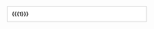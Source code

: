<div style="position: relative; float: right; clear: right; border:1px solid #CCCCCC; background-color:white; font-size:85%; width:300px; padding:10px; margin: 0 0 .5em .5em; float:right">
<div style="font-size:100%; font-weight:bold">{{{1}}} </div>